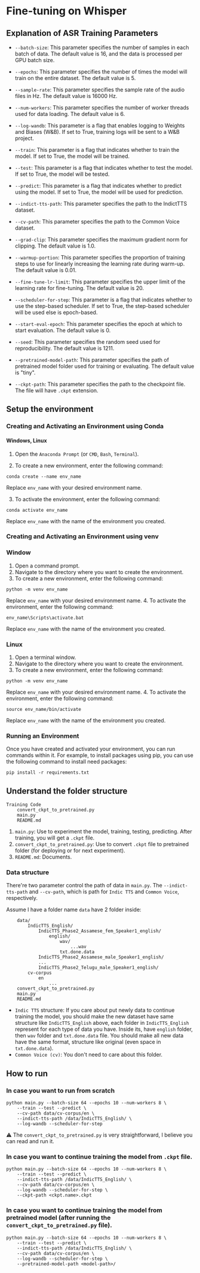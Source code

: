 # Fine-tuning on Whisper 

## Explanation of ASR Training Parameters

- `--batch-size`: This parameter specifies the number of samples in each batch of data. The default value is 16, and the data is processed per GPU batch size.

- `--epochs`: This parameter specifies the number of times the model will train on the entire dataset. The default value is 5.

- `--sample-rate`: This parameter specifies the sample rate of the audio files in Hz. The default value is 16000 Hz.

- `--num-workers`: This parameter specifies the number of worker threads used for data loading. The default value is 6.

- `--log-wandb`: This parameter is a flag that enables logging to Weights and Biases (W&B). If set to True, training logs will be sent to a W&B project.

- `--train`: This parameter is a flag that indicates whether to train the model. If set to True, the model will be trained.

- `--test`: This parameter is a flag that indicates whether to test the model. If set to True, the model will be tested.

- `--predict`: This parameter is a flag that indicates whether to predict using the model. If set to True, the model will be used for prediction.

- `--indict-tts-path`: This parameter specifies the path to the IndictTTS dataset.

- `--cv-path`: This parameter specifies the path to the Common Voice dataset.

- `--grad-clip`: This parameter specifies the maximum gradient norm for clipping. The default value is 1.0.

- `--warmup-portion`: This parameter specifies the proportion of training steps to use for linearly increasing the learning rate during warm-up. The default value is 0.01.

- `--fine-tune-lr-limit`: This parameter specifies the upper limit of the learning rate for fine-tuning. The default value is 20.

- `--scheduler-for-step`: This parameter is a flag that indicates whether to use the step-based scheduler. If set to True, the step-based scheduler will be used else is epoch-based.

- `--start-eval-epoch`: This parameter specifies the epoch at which to start evaluation. The default value is 0.

- `--seed`: This parameter specifies the random seed used for reproducibility. The default value is 1211.

- `--pretrained-model-path`: This parameter specifies the path of pretrained model folder used for training or evaluating. The default value is "tiny".

- `--ckpt-path`: This parameter specifies the path to the checkpoint file. The file will have `.ckpt` extension.

## Setup the environment

### Creating and Activating an Environment using Conda

#### Windows, Linux

1. Open the `Anaconda Prompt` (or `CMD`, `Bash`, `Terminal`).

2. To create a new environment, enter the following command:
```
conda create --name env_name
```
Replace `env_name` with your desired environment name.

3. To activate the environment, enter the following command:
```
conda activate env_name
```

Replace `env_name` with the name of the environment you created.

### Creating and Activating an Environment using venv

### Window

1. Open a command prompt.
2. Navigate to the directory where you want to create the environment.
3. To create a new environment, enter the following command:
```
python -m venv env_name
```
Replace `env_name` with your desired environment name.
4. To activate the environment, enter the following command:
```
env_name\Scripts\activate.bat
```
Replace `env_name` with the name of the environment you created.

### Linux
1. Open a terminal window.
2. Navigate to the directory where you want to create the environment.
3. To create a new environment, enter the following command:
```
python -m venv env_name
```
Replace `env_name` with your desired environment name.
4. To activate the environment, enter the following command:
```
source env_name/bin/activate
```
Replace `env_name` with the name of the environment you created.

### Running an Environment

Once you have created and activated your environment, you can run commands within it. For example, to install packages using pip, you can use the following command to install need packages:
```
pip install -r requirements.txt
```

## Understand the folder structure

```
Training Code
    convert_ckpt_to_pretrained.py
    main.py
    README.md
```

1. `main.py`:  Use to experiment the model, training, testing, predicting. After training, you will get a `.ckpt` file.
2. `convert_ckpt_to_pretrained.py`: Use to convert `.ckpt` file to pretrained folder (for deploying or for next experiment).
3. `README.md`: Documents.

### Data structure

There're two parameter control the path of data in `main.py`. The `--indict-tts-path` and `--cv-path`, which is path for `Indic TTS` and `Common Voice`, respectively.

Assume I have a folder name `data` have 2 folder inside:

```
    data/
        IndicTTS_English/
            IndicTTS_Phase2_Assamese_fem_Speaker1_english/
                english/
                    wav/
                        ...wav
                    txt.done.data
            IndicTTS_Phase2_Assamese_male_Speaker1_english/
            ...
            IndicTTS_Phase2_Telugu_male_Speaker1_english/
        cv-corpus
            en
                ...
    convert_ckpt_to_pretrained.py
    main.py
    README.md
```

- `Indic TTS` structure: If you care about put newly data to continue training the model, you should make the new dataset have same structure like `IndicTTS_English` above, each folder in `IndicTTS_English` represent for each type of data you have. Inside its, have `english` folder, then `wav` folder and `txt.done.data` file. You should make all new data have the same format, structure like original (even space in `txt.done.data`).
- `Common Voice (cv)`: You don't need to care about this folder.

## How to run

### In case you want to run from scratch

```
python main.py --batch-size 64 --epochs 10 --num-workers 8 \ 
    --train --test --predict \
    --cv-path data/cv-corpus/en \
    --indict-tts-path /data/IndicTTS_English/ \
    --log-wandb --scheduler-for-step
```

⚠️ The `convert_ckpt_to_pretrained.py` is very straightforward, I believe you can read and run it.

### In case you want to continue training the model from `.ckpt` file.

```
python main.py --batch-size 64 --epochs 10 --num-workers 8 \
    --train --test --predict \
    --indict-tts-path /data/IndicTTS_English/ \
    --cv-path data/cv-corpus/en \
    --log-wandb --scheduler-for-step \
    --ckpt-path <ckpt.name>.ckpt
```

### In case you want to continue training the model from pretrained model (after running the `convert_ckpt_to_pretrained.py` file).

```
python main.py --batch-size 64 --epochs 10 --num-workers 8 \
    --train --test --predict \
    --indict-tts-path /data/IndicTTS_English/ \
    --cv-path data/cv-corpus/en \
    --log-wandb --scheduler-for-step \
    --pretrained-model-path <model-path>/
```
